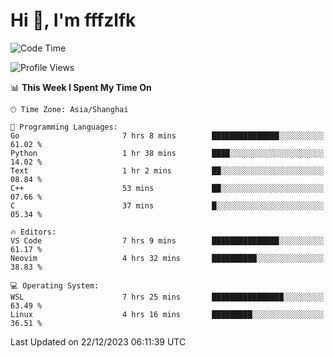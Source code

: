 # Hi 👋, I'm fffzlfk

<!--START_SECTION:waka-->
![Code Time](http://img.shields.io/badge/Code%20Time-632%20hrs%2030%20mins-blue)

![Profile Views](http://img.shields.io/badge/Profile%20Views-0-blue)

📊 **This Week I Spent My Time On** 

```text
🕑︎ Time Zone: Asia/Shanghai

💬 Programming Languages: 
Go                       7 hrs 8 mins        ███████████████░░░░░░░░░░   61.02 % 
Python                   1 hr 38 mins        ████░░░░░░░░░░░░░░░░░░░░░   14.02 % 
Text                     1 hr 2 mins         ██░░░░░░░░░░░░░░░░░░░░░░░   08.84 % 
C++                      53 mins             ██░░░░░░░░░░░░░░░░░░░░░░░   07.66 % 
C                        37 mins             █░░░░░░░░░░░░░░░░░░░░░░░░   05.34 % 

🔥 Editors: 
VS Code                  7 hrs 9 mins        ███████████████░░░░░░░░░░   61.17 % 
Neovim                   4 hrs 32 mins       ██████████░░░░░░░░░░░░░░░   38.83 % 

💻 Operating System: 
WSL                      7 hrs 25 mins       ████████████████░░░░░░░░░   63.49 % 
Linux                    4 hrs 16 mins       █████████░░░░░░░░░░░░░░░░   36.51 % 
```


 Last Updated on 22/12/2023 06:11:39 UTC
<!--END_SECTION:waka-->
